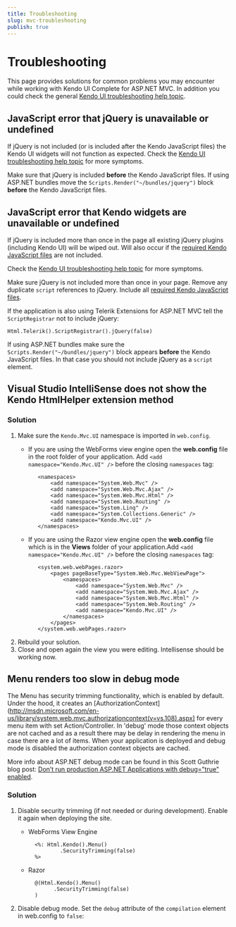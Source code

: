 ```yaml
---
title: Troubleshooting
slug: mvc-troubleshooting
publish: true
---
```


# Troubleshooting

This page provides solutions for common problems you may encounter while working with Kendo UI Complete for ASP.NET MVC. In addition you could check the general [Kendo UI troubleshooting help topic](/getting-started/troubleshooting).

## JavaScript error that jQuery is unavailable or undefined

If jQuery is not included (or is included after the Kendo JavaScript files) the Kendo UI widgets will not function as expected.
Check the [Kendo UI troubleshooting help topic](/getting-started/troubleshooting#javascript-error-that-jquery-is-unavailable-or-undefined) for more symptoms.

Make sure that jQuery is included **before** the Kendo JavaScript files. If using ASP.NET bundles move the `Scripts.Render("~/bundles/jquery")` block **before** the Kendo JavaScript files.

## JavaScript error that Kendo widgets are unavailable or undefined

If jQuery is included more than once in the page all existing jQuery plugins (including Kendo UI) will be wiped out. Will also occur
if the [required Kendo JavaScript files](/getting-started/javascript-dependencies) are not included.

Check the [Kendo UI troubleshooting help topic](/getting-started/troubleshooting#javascript-error-that-kendo-widgets-are-unavailable-or-undefined) for more symptoms.

Make sure jQuery is not included more than once in your page. Remove any duplicate `script` references to jQuery. Include all [required Kendo JavaScript files](/getting-started/javascript-dependencies).

If the application is also using Telerik Extensions for ASP.NET MVC tell the `ScriptRegistrar` not to include jQuery:

    Html.Telerik().ScriptRegistrar().jQuery(false)

If using ASP.NET bundles make sure the `Scripts.Render("~/bundles/jquery")` block appears **before** the Kendo JavaScript files. In that case you should not include jQuery as a `script` element.

## Visual Studio IntelliSense does not show the Kendo HtmlHelper extension method

### Solution

1. Make sure the `Kendo.Mvc.UI` namespace is imported in `web.config`.
    * If you are using the WebForms view engine open the **web.config** file in the root folder of your application. Add
     `<add namespace="Kendo.Mvc.UI" />` before the closing `namespaces` tag:

             <namespaces>
                 <add namespace="System.Web.Mvc" />
                 <add namespace="System.Web.Mvc.Ajax" />
                 <add namespace="System.Web.Mvc.Html" />
                 <add namespace="System.Web.Routing" />
                 <add namespace="System.Linq" />
                 <add namespace="System.Collections.Generic" />
                 <add namespace="Kendo.Mvc.UI" />
             </namespaces>
    * If you are using the Razor view engine open the **web.config** file which is in the **Views** folder
     of your application.Add `<add namespace="Kendo.Mvc.UI" />` before the closing `namespaces` tag:

             <system.web.webPages.razor>
                 <pages pageBaseType="System.Web.Mvc.WebViewPage">
                     <namespaces>
                         <add namespace="System.Web.Mvc" />
                         <add namespace="System.Web.Mvc.Ajax" />
                         <add namespace="System.Web.Mvc.Html" />
                         <add namespace="System.Web.Routing" />
                         <add namespace="Kendo.Mvc.UI" />
                     </namespaces>
                 </pages>
             </system.web.webPages.razor>
2. Rebuild your solution.
3. Close and open again the view you were editing. Intellisense should be working now.

## Menu renders too slow in debug mode

The Menu has security trimming functionality, which is enabled by default. Under the hood,
it creates an [AuthorizationContext](http://msdn.microsoft.com/en-us/library/system.web.mvc.authorizationcontext(v=vs.108).aspx] for every menu item
with set Action/Controller. In 'debug' mode those context objects are not cached and as a result there may be delay in rendering the menu in
case there are a lot of items. When your application is deployed and debug mode is disabled the authorization context objects are cached.

More info about ASP.NET debug mode can be found in this Scott Guthrie blog post: [Don’t run production ASP.NET Applications with debug="true" enabled](http://weblogs.asp.net/scottgu/archive/2006/04/11/Don_1920_t-run-production-ASP.NET-Applications-with-debug_3D001D20_true_1D20_-enabled.aspx).

### Solution

1. Disable security trimming (if not needed or during development). Enable it again when deploying the site.
    * WebForms View Engine

            <%: Html.Kendo().Menu()
                    .SecurityTrimming(false)
            %>
    * Razor

            @(Html.Kendo().Menu()
                  .SecurityTrimming(false)
            )
2. Disable debug mode. Set the `debug` attribute of the `compilation` element in web.config to `false`:

    <compilation debug="false">

